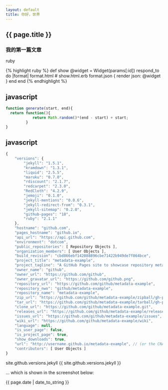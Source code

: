 ```yaml
---
layout: default
title: 你好，世界
---
```


## {{ page.title }}

### 我的第一篇文章

ruby

{% highlight ruby %}
def show
  @widget = Widget(params[:id])
  respond_to do |format|
    format.html # show.html.erb
    format.json { render json: @widget }
  end
end
{% endhighlight %}

## javascript

~~~ js
function generate(start, end){
  return function(){
            return Math.random()*(end - start) + start;
         }
}
~~~


## javascript 

~~~ js
{
    "versions": {
        "jekyll": "1.5.1",
        "kramdown": "1.3.1",
        "liquid": "2.5.5",
        "maruku": "0.7.0",
        "rdiscount": "2.1.7",
        "redcarpet": "2.3.0",
        "RedCloth": "4.2.9",
        "jemoji": "0.1.0",
        "jekyll-mentions": "0.0.6",
        "jekyll-redirect-from": "0.3.1",
        "jekyll-sitemap": "0.2.0",
        "github-pages": "18",
        "ruby": "2.1.1"
    },
    "hostname": "github.com",
    "pages_hostname": "github.io",
    "api_url": "https://api.github.com",
    "environment": "dotcom",
    "public_repositories": [ Repository Objects ],
    "organization_members": [ User Objects ],
    "build_revision": "cbd866ebf142088896cbe71422b949de7f864bce",
    "project_title": "metadata-example",
    "project_tagline": "A GitHub Pages site to showcase repository metadata",
    "owner_name": "github",
    "owner_url": "https://github.com/github",
    "owner_gravatar_url": "https://github.com/github.png",
    "repository_url": "https://github.com/github/metadata-example",
    "repository_nwo": "github/metadata-example",
    "repository_name": "metadata-example",
    "zip_url": "https://github.com/github/metadata-example/zipball/gh-pages",
    "tar_url": "https://github.com/github/metadata-example/tarball/gh-pages",
    "clone_url": "https://github.com/github/metadata-example.git",
    "releases_url": "https://github.com/github/metadata-example/releases",
    "issues_url": "https://github.com/github/metadata-example/issues",
    "wiki_url": "https://github.com/github/metadata-example/wiki",
    "language": null,
    "is_user_page": false,
    "is_project_page": true,
    "show_downloads": true,
    "url": "http://username.github.io/metadata-example", // (or the CNAME)
    "contributors": [ User Objects ]
}
~~~

site.github.versions.jekyll {{ site.github.versions.jekyll }}

… which is shown in the screenshot below:

{{ page.date | date_to_string }}